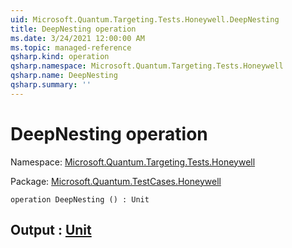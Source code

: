 ```yaml
---
uid: Microsoft.Quantum.Targeting.Tests.Honeywell.DeepNesting
title: DeepNesting operation
ms.date: 3/24/2021 12:00:00 AM
ms.topic: managed-reference
qsharp.kind: operation
qsharp.namespace: Microsoft.Quantum.Targeting.Tests.Honeywell
qsharp.name: DeepNesting
qsharp.summary: ''
---
```


# DeepNesting operation

Namespace: [Microsoft.Quantum.Targeting.Tests.Honeywell](xref:Microsoft.Quantum.Targeting.Tests.Honeywell)

Package: [Microsoft.Quantum.TestCases.Honeywell](https://nuget.org/packages/Microsoft.Quantum.TestCases.Honeywell)




```qsharp
operation DeepNesting () : Unit
```


## Output : [Unit](xref:microsoft.quantum.lang-ref.unit)

